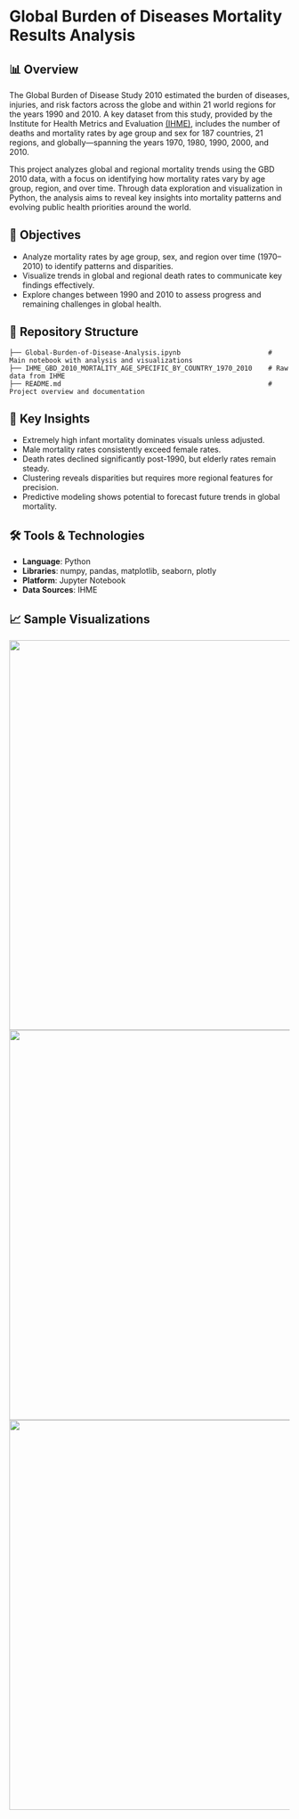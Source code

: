 # Global Burden of Diseases Mortality Results Analysis

## 📊 Overview
The Global Burden of Disease Study 2010 estimated the burden of diseases, injuries, and risk factors across the globe and within 21 world regions for the years 1990 and 2010. A key dataset from this study, provided by the Institute for Health Metrics and Evaluation [(IHME)](https://ghdx.healthdata.org/record/ihme-data/gbd-2010-mortality-results-1970-2010), includes the number of deaths and mortality rates by age group and sex for 187 countries, 21 regions, and globally—spanning the years 1970, 1980, 1990, 2000, and 2010.

This project analyzes global and regional mortality trends using the GBD 2010 data, with a focus on identifying how mortality rates vary by age group, region, and over time. Through data exploration and visualization in Python, the analysis aims to reveal key insights into mortality patterns and evolving public health priorities around the world.

## 🎯 Objectives  
- Analyze mortality rates by age group, sex, and region over time (1970–2010) to identify patterns and disparities.
- Visualize trends in global and regional death rates to communicate key findings effectively.
- Explore changes between 1990 and 2010 to assess progress and remaining challenges in global health.

## 📁 Repository Structure  
```
├── Global-Burden-of-Disease-Analysis.ipynb                      # Main notebook with analysis and visualizations
├── IHME_GBD_2010_MORTALITY_AGE_SPECIFIC_BY_COUNTRY_1970_2010    # Raw data from IHME
├── README.md                                                    # Project overview and documentation
```

## 🧠 Key Insights
- Extremely high infant mortality dominates visuals unless adjusted.
- Male mortality rates consistently exceed female rates.
- Death rates declined significantly post-1990, but elderly rates remain steady.
- Clustering reveals disparities but requires more regional features for precision.
- Predictive modeling shows potential to forecast future trends in global mortality.

## 🛠 Tools & Technologies  
- **Language**: Python  
- **Libraries**: numpy, pandas, matplotlib, seaborn, plotly  
- **Platform**: Jupyter Notebook  
- **Data Sources**: IHME

## 📈 Sample Visualizations  
<img src="https://github.com/user-attachments/assets/f538d7cb-898a-4d24-95be-3f1e1f22d803" width="700" /><br>
<img src="https://github.com/user-attachments/assets/0a26c077-fa2b-4164-9d1e-4d84b753c55d" width="700" /><br>
<img src="https://github.com/user-attachments/assets/25c0651f-8802-46a3-a03a-6ac39c74c4db" width="700" />

